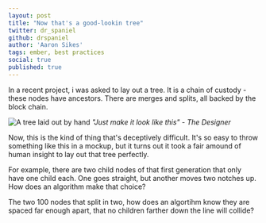 ```yaml
---
layout: post
title: "Now that's a good-lookin tree"
twitter: dr_spaniel
github: drspaniel
author: 'Aaron Sikes'
tags: ember, best practices
social: true
published: true
---
```


In a recent project, i was asked to lay out a tree. It is a chain of
custody - these nodes have ancestors. There are merges and splits, all
backed by the block chain.

![A tree laid out by hand][mockup]
*"Just make it look like this" - The Designer*

Now, this is the kind of thing that's deceptively difficult. It's so
easy to throw something like this in a mockup, but it turns out it took
a fair amound of human insight to lay out that tree perfectly.

For example, there are two child nodes of that first generation that
only have one child each. One goes straight, but another moves two
notches up. How does an algorithm make that choice?

The two 100 nodes that split in two, how does an algortihm know they are
spaced far enough apart, that no children farther down the line will
collide?



[mockup]: http://i.imgur.com/4MmdiOM.png
